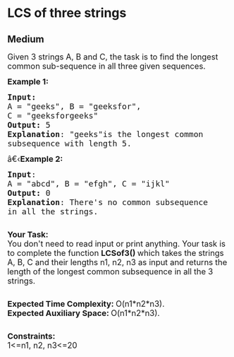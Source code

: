 # LCS of three strings
## Medium
<div class="problems_problem_content__Xm_eO" style="user-select: auto;"><p style="user-select: auto;"><span style="font-size: 18px; user-select: auto;">Given 3 strings A, B&nbsp;and C, the task is to find the longest common sub-sequence in all three given sequences.</span></p>

<p style="user-select: auto;"><span style="font-size: 18px; user-select: auto;"><strong style="user-select: auto;">Example 1:</strong></span></p>

<pre style="user-select: auto;"><span style="font-size: 18px; user-select: auto;"><strong style="user-select: auto;">Input:</strong>
A = "geeks", B = "geeksfor", 
C = "geeksforgeeks"
<strong style="user-select: auto;">Output:</strong> 5
<strong style="user-select: auto;">Explanation</strong>: "geeks"is the longest common
subsequence with length 5.</span>
</pre>

<p style="user-select: auto;"><span style="font-size: 18px; user-select: auto;">â€‹<strong style="user-select: auto;">Example 2:</strong></span></p>

<pre style="user-select: auto;"><span style="font-size: 18px; user-select: auto;"><strong style="user-select: auto;">Input</strong>: 
A = "abcd", B = "efgh", C = "ijkl"
<strong style="user-select: auto;">Output:</strong> 0
<strong style="user-select: auto;">Explanation</strong>: There's no common subsequence
in all the strings.</span>
</pre>

<p style="user-select: auto;"><br style="user-select: auto;">
<span style="font-size: 18px; user-select: auto;"><strong style="user-select: auto;">Your Task:</strong><br style="user-select: auto;">
You don't need to read input or print anything. Your task is to complete the function&nbsp;<strong style="user-select: auto;">LCSof3()&nbsp;</strong>which takes the strings A, B, C and their lengths n1, n2, n3&nbsp;as input and returns the length of the longest common subsequence in all the 3 strings.</span></p>

<p style="user-select: auto;"><br style="user-select: auto;">
<span style="font-size: 18px; user-select: auto;"><strong style="user-select: auto;">Expected Time Complexity:&nbsp;</strong>O(n1*n2*n3).<br style="user-select: auto;">
<strong style="user-select: auto;">Expected Auxiliary Space:&nbsp;</strong>O(n1*n2*n3).</span></p>

<p style="user-select: auto;"><br style="user-select: auto;">
<span style="font-size: 18px; user-select: auto;"><strong style="user-select: auto;">Constraints:</strong><br style="user-select: auto;">
1&lt;=n1, n2, n3&lt;=20</span></p>
</div>
